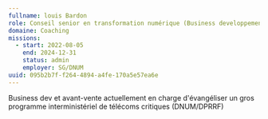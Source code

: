 ```yaml
---
fullname: louis Bardon
role: Conseil senior en transformation numérique (Business developpement, Avant vente, makerting,..)
domaine: Coaching
missions:
  - start: 2022-08-05
    end: 2024-12-31
    status: admin
    employer: SG/DNUM
uuid: 095b2b7f-f264-4894-a4fe-170a5e57ea6e
---
```

Business dev et avant-vente actuellement en charge d'évangéliser un gros programme interministériel de télécoms critiques (DNUM/DPRRF)